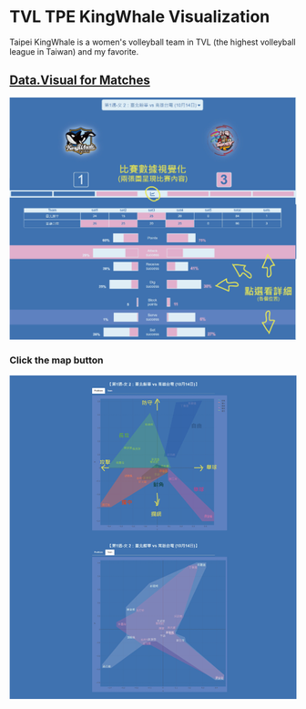 # TVL TPE KingWhale Visualization
Taipei KingWhale is a women's volleyball team in TVL (the highest volleyball league in Taiwan) and my favorite. 

## [Data.Visual for Matches](https://yihsinlu.github.io/yhlu.io/TVL/matches_options.html)

![](https://github.com/YiHsinLu/Taipie-KingWhale-data-visualization/blob/main/Figures/How2read/webmatch.png)

### Click the map button

![](https://github.com/YiHsinLu/Taipie-KingWhale-data-visualization/blob/main/Figures/How2read/plots.png)
